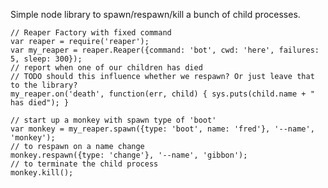 Simple node library to spawn/respawn/kill a bunch of child processes.

    // Reaper Factory with fixed command 
    var reaper = require('reaper');
    var my_reaper = reaper.Reaper({command: 'bot', cwd: 'here', failures: 5, sleep: 300});
    // report when one of our children has died
    // TODO should this influence whether we respawn? Or just leave that to the library?
    my_reaper.on('death', function(err, child) { sys.puts(child.name + " has died"); }

    // start up a monkey with spawn type of 'boot'
    var monkey = my_reaper.spawn({type: 'boot', name: 'fred'}, '--name', 'monkey');
    // to respawn on a name change
    monkey.respawn({type: 'change'}, '--name', 'gibbon');
    // to terminate the child process
    monkey.kill();

